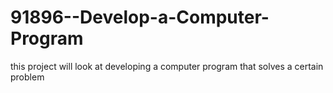 # 91896--Develop-a-Computer-Program
this project will look at developing a computer program that solves a certain problem 
